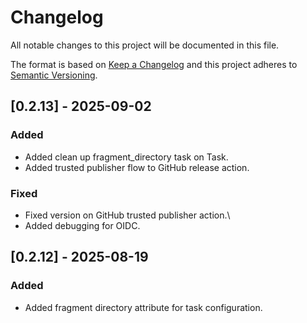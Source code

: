 # Changelog

All notable changes to this project will be documented in this file.

The format is based on [Keep a Changelog](http://keepachangelog.com/)
and this project adheres to [Semantic Versioning](http://semver.org/).

## [0.2.13] - 2025-09-02

### Added

- Added clean up fragment_directory task on Task.
- Added trusted publisher flow to GitHub release action.

### Fixed

- Fixed version on GitHub trusted publisher action.\
- Added debugging for OIDC.

## [0.2.12] - 2025-08-19

### Added

- Added fragment directory attribute for task configuration.
